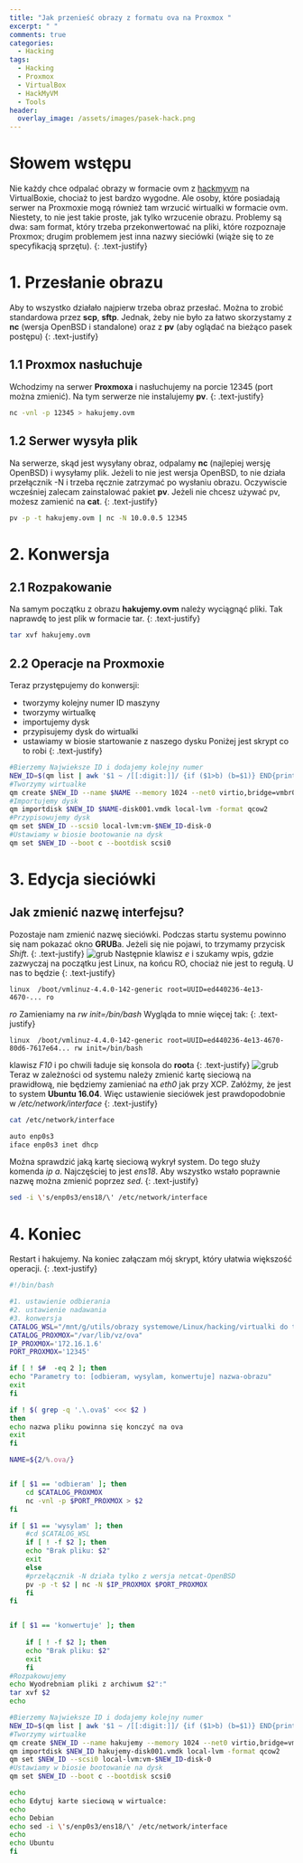 ```yaml
---
title: "Jak przenieść obrazy z formatu ova na Proxmox "
excerpt: " "
comments: true
categories:
  - Hacking  
tags:
  - Hacking
  - Proxmox
  - VirtualBox
  - HackMyVM
  - Tools
header:
  overlay_image: /assets/images/pasek-hack.png
---
```

# Słowem wstępu
Nie każdy chce odpalać obrazy w formacie ovm z [hackmyvm](https://hackmyvm.eu/machines/) na VirtualBoxie, chociaż to jest bardzo wygodne. Ale osoby, które posiadają serwer na Proxmoxie mogą również tam wrzucić wirtualki w formacie ovm. Niestety, to nie jest takie proste, jak tylko wrzucenie obrazu. Problemy są dwa: sam format, który trzeba przekonwertować na pliki, które rozpoznaje Proxmox; drugim problemem jest inna nazwy sieciówki (wiąże się to ze specyfikacją sprzętu).
{: .text-justify}
# 1. Przesłanie obrazu
Aby to wszystko działało najpierw trzeba obraz przesłać. Można to zrobić standardowa przez **scp**, **sftp**. Jednak, żeby nie było za łatwo skorzystamy z **nc** (wersja OpenBSD i standalone) oraz z **pv** (aby oglądać na bieżąco pasek postępu)
{: .text-justify}
## 1.1 Proxmox nasłuchuje
Wchodzimy na serwer **Proxmoxa** i nasłuchujemy na porcie 12345 (port można zmienić). Na tym serwerze nie instalujemy **pv**.
{: .text-justify}
```bash
nc -vnl -p 12345 > hakujemy.ovm 
```
## 1.2 Serwer wysyła plik
Na serwerze, skąd jest wysyłany obraz, odpalamy **nc** (najlepiej wersję OpenBSD) i wysyłamy plik. Jeżeli to nie jest wersja OpenBSD, to nie działa przełącznik -N i trzeba ręcznie zatrzymać po wysłaniu obrazu. Oczywiscie wcześniej zalecam zainstalować pakiet **pv**. Jeżeli nie chcesz używać pv, możesz zamienić na **cat**.
{: .text-justify}
```bash
pv -p -t hakujemy.ovm | nc -N 10.0.0.5 12345
```
# 2. Konwersja
## 2.1 Rozpakowanie
Na samym początku z obrazu **hakujemy.ovm** należy wyciągnąć pliki. Tak naprawdę to jest plik w formacie tar.
{: .text-justify}
```bash
tar xvf hakujemy.ovm
```
## 2.2 Operacje na Proxmoxie
Teraz przystępujemy do konwersji: 
- tworzymy kolejny numer ID maszyny
- tworzymy  wirtualkę
- importujemy dysk 
- przypisujemy dysk do wirtualki
- ustawiamy w biosie startowanie z naszego dysku
Poniżej jest skrypt co to robi
{: .text-justify}
```bash
#Bierzemy Najwieksze ID i dodajemy kolejny numer
NEW_ID=$(qm list | awk '$1 ~ /[[:digit:]]/ {if ($1>b) (b=$1)} END{print b+1}')
#Tworzymy wirtualke
qm create $NEW_ID --name $NAME --memory 1024 --net0 virtio,bridge=vmbr0
#Importujemy dysk
qm importdisk $NEW_ID $NAME-disk001.vmdk local-lvm -format qcow2
#Przypisowujemy dysk
qm set $NEW_ID --scsi0 local-lvm:vm-$NEW_ID-disk-0
#Ustawiamy w biosie bootowanie na dysk
qm set $NEW_ID --boot c --bootdisk scsi0
```
# 3. Edycja sieciówki
## Jak zmienić nazwę interfejsu?
Pozostaje nam zmienić nazwę sieciówki. Podczas startu systemu powinno się nam pokazać okno **GRUB**a. Jeżeli się nie pojawi, to trzymamy przycisk _Shift_. 
{: .text-justify}
![grub](/assets/images/hacking/2021/02/01.png)
Następnie klawisz _e_ i szukamy wpis, gdzie zazwyczaj na początku jest Linux, na końcu RO, chociaż nie jest to regułą. U nas to będzie
{: .text-justify}
``` 
linux  /boot/vmlinuz-4.4.0-142-generic root=UUID=ed440236-4e13-4670-... ro
```
_ro_ Zamieniamy na _rw init=/bin/bash_ Wygląda to mnie więcej tak:
{: .text-justify}
```
linux  /boot/vmlinuz-4.4.0-142-generic root=UUID=ed440236-4e13-4670-80d6-7617e64... rw init=/bin/bash
```
klawisz _F10_ i po chwili ładuje się konsola do **root**a
{: .text-justify}
![grub](/assets/images/hacking/2021/02/02.png)
Teraz w zależności od systemu należy zmienić kartę sieciową na prawidłową, nie będziemy zamieniać na _eth0_ jak przy XCP. Załóżmy, że jest to system **Ubuntu 16.04**. Więc ustawienie sieciówek jest prawdopodobnie w _/etc/network/interface_
{: .text-justify}
```bash
cat /etc/network/interface

auto enp0s3
iface enp0s3 inet dhcp
```
Można sprawdzić jaką kartę sieciową wykrył system. Do tego służy komenda *ip a*. Najczęściej to jest _ens18_. Aby wszystko wstało poprawnie nazwę można zmienić poprzez *sed*.
{: .text-justify}
```bash
sed -i \'s/enp0s3/ens18/\' /etc/network/interface
```
# 4. Koniec
Restart i hakujemy. Na koniec załączam mój skrypt, który ułatwia większość operacji.
{: .text-justify}
```bash
#!/bin/bash

#1. ustawienie odbierania
#2. ustawienie nadawania
#3. konwersja
CATALOG_WSL="/mnt/g/utils/obrazy systemowe/Linux/hacking/virtualki do testow/hackmyvm_vulnhub/"
CATALOG_PROXMOX="/var/lib/vz/ova"
IP_PROXMOX='172.16.1.6'
PORT_PROXMOX='12345'

if [ ! $#  -eq 2 ]; then
echo "Parametry to: [odbieram, wysylam, konwertuje] nazwa-obrazu"
exit
fi

if ! $( grep -q '.\.ova$' <<< $2 )
then
echo nazwa pliku powinna się konczyć na ova
exit
fi

NAME=${2/%.ova/}


if [ $1 == 'odbieram' ]; then
    cd $CATALOG_PROXMOX
    nc -vnl -p $PORT_PROXMOX > $2    
fi

if [ $1 == 'wysylam' ]; then
    #cd $CATALOG_WSL
    if [ ! -f $2 ]; then
    echo "Brak pliku: $2"    
    exit
    else
    #przełącznik -N działa tylko z wersja netcat-OpenBSD
    pv -p -t $2 | nc -N $IP_PROXMOX $PORT_PROXMOX
    fi
fi


if [ $1 == 'konwertuje' ]; then
    
    if [ ! -f $2 ]; then
    echo "Brak pliku: $2"    
    exit
    fi
#Rozpakowujemy
echo Wyodrebniam pliki z archiwum $2":"
tar xvf $2
echo

#Bierzemy Najwieksze ID i dodajemy kolejny numer
NEW_ID=$(qm list | awk '$1 ~ /[[:digit:]]/ {if ($1>b) (b=$1)} END{print b+1}')
#Tworzymy wirtualke
qm create $NEW_ID --name hakujemy --memory 1024 --net0 virtio,bridge=vmbr0
qm importdisk $NEW_ID hakujemy-disk001.vmdk local-lvm -format qcow2
qm set $NEW_ID --scsi0 local-lvm:vm-$NEW_ID-disk-0
#Ustawiamy w biosie bootowanie na dysk
qm set $NEW_ID --boot c --bootdisk scsi0

echo 
echo Edytuj karte sieciową w wirtualce:
echo 
echo Debian
echo sed -i \'s/enp0s3/ens18/\' /etc/network/interface
echo 
echo Ubuntu
fi
```
